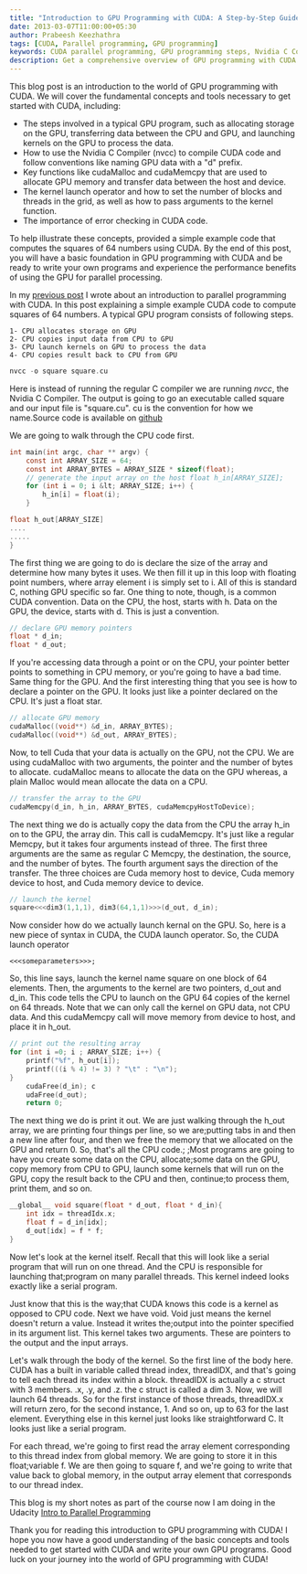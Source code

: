 ```yaml
---
title: "Introduction to GPU Programming with CUDA: A Step-by-Step Guide to Key Concepts and Functions"
date: 2013-03-07T11:00:00+05:30
author: Prabeesh Keezhathra
tags: [CUDA, Parallel programming, GPU programming]
keywords: CUDA parallel programming, GPU programming steps, Nvidia C Compiler (nvcc), CUDA conventions (e.g. data on CPU starting with "h" and data on GPU starting with "d"), cudaMalloc, cudaMemcpy, CUDA kernel launch operator, GPU memory pointers, Memcpy function, CUDA dim3 grid size, CUDA block size, CUDA kernel arguments, CUDA kernel function, cudaDeviceSynchronize, cudaFree, CUDA error checking, CUDA code example for computing squares of 64 numbers
description: Get a comprehensive overview of GPU programming with CUDA in this blog post. From using the Nvidia C Compiler and allocating GPU memory, to launching kernels and transferring data between the CPU and GPU, you'll find all the key concepts and functions explained in detail. You'll also see how to set the CUDA grid size and block size, and how to use CUDA conventions, cudaMalloc, cudaMemcpy, and the CUDA kernel launch operator in a simple example code that computes the squares of 64 numbers. Plus, learn how to check for errors and get the source code on GitHub.
---
```

This blog post is an introduction to the world of GPU programming with CUDA. We will cover the fundamental concepts and tools necessary to get started with CUDA, including:

- The steps involved in a typical GPU program, such as allocating storage on the GPU, transferring data between the CPU and GPU, and launching kernels on the GPU to process the data.
- How to use the Nvidia C Compiler (nvcc) to compile CUDA code and follow conventions like naming GPU data with a "d" prefix.
- Key functions like cudaMalloc and cudaMemcpy that are used to allocate GPU memory and transfer data between the host and device.
- The kernel launch operator and how to set the number of blocks and threads in the grid, as well as how to pass arguments to the kernel function.
- The importance of error checking in CUDA code.

To help illustrate these concepts, provided a simple example code that computes the squares of 64 numbers using CUDA. By the end of this post, you will have a basic foundation in GPU programming with CUDA and be ready to write your own programs and experience the performance benefits of using the GPU for parallel processing.

In my [previous post](/blog/2013/02/22/introduction-to-parallel-programing/) I wrote about an introduction to parallel programming with CUDA. In this post explaining a simple example CUDA code to compute squares of 64 numbers. A typical GPU program consists of following steps.

    1- CPU allocates storage on GPU
    2- CPU copies input data from CPU to GPU
    3- CPU launch kernels on GPU to process the data
    4- CPU copies result back to CPU from GPU

```c
nvcc -o square square.cu
```
Here is instead of running the regular C compiler we are running *nvcc*, the Nvidia C Compiler. The output is going to go an executable called square and our input file is "square.cu". cu is the convention for how we name.Source code is available on [github](https://github.com/prabeesh/CUDA-code-square/blob/master/square.cu)


We are going to walk through the CPU code first. <!--more-->
```c
int main(int argc, char ** argv) { 
    const int ARRAY_SIZE = 64; 
    const int ARRAY_BYTES = ARRAY_SIZE * sizeof(float);
    // generate the input array on the host float h_in[ARRAY_SIZE]; 
    for (int i = 0; i &lt; ARRAY_SIZE; i++) {  
        h_in[i] = float(i); 
    } 

float h_out[ARRAY_SIZE]
....
.....
}
```

The first thing we are going to do is declare the size of the array and determine how many bytes it uses. We then fill it up in this loop with floating point numbers, where array element i is simply set to i. All of this is standard C, nothing GPU specific so far. One thing to note, though, is a common CUDA convention. Data on the CPU, the host, starts with h. Data on the GPU, the device, starts with d. This is just a convention.
```c
// declare GPU memory pointers 
float * d_in; 
float * d_out;
```
If you're accessing data through a point or on the CPU, your pointer better points to something in CPU memory, or you're going to have a bad time. Same thing for the GPU. And the first interesting thing that you see is how to declare a pointer on the GPU. It looks just like a pointer declared on the CPU. It's just a float star.
```c
// allocate GPU memory 
cudaMalloc((void**) &d_in, ARRAY_BYTES); 
cudaMalloc((void**) &d_out, ARRAY_BYTES);
```
Now, to tell Cuda that your data is actually on the GPU, not the CPU. We are using cudaMalloc with two arguments, the pointer and the number of bytes to allocate. cudaMalloc means to allocate the data on the GPU whereas, a plain Malloc would mean allocate the data on a CPU.
```c
// transfer the array to the GPU 
cudaMemcpy(d_in, h_in, ARRAY_BYTES, cudaMemcpyHostToDevice);
```
The next thing we do is actually copy the data from the CPU the array h_in on to the GPU, the array din. This call is cudaMemcpy. It's just like a regular Memcpy, but it takes four arguments instead of three. The first three arguments are the same as regular C Memcpy, the destination, the source, and the number of bytes. The fourth argument says the direction of the transfer. The three choices are Cuda memory host to device, Cuda memory device to host, and Cuda memory device to device.
```c
// launch the kernel 
square<<<dim3(1,1,1), dim3(64,1,1)>>>(d_out, d_in);
```
Now consider how do we actually launch kernal on the GPU. So, here is a new piece of syntax in CUDA, the CUDA launch operator. So, the CUDA launch operator 
```
<<<someparameters>>>; 
```
So, this line says, launch the kernel name square on one block of 64 elements. Then, the arguments to the kernel are two pointers, d_out and d_in. This code tells the CPU to launch on the GPU 64 copies of the kernel on 64 threads. Note that we can only call the kernel on GPU data, not CPU data. And this cudaMemcpy call will move memory from device to host, and place it in h_out.
```c
// print out the resulting array 
for (int i =0; i ; ARRAY_SIZE; i++) {  
    printf("%f", h_out[i]);  
    printf(((i % 4) != 3) ? "\t" : "\n"); 
}
    cudaFree(d_in); c
    udaFree(d_out); 
    return 0;
```
The next thing we do is print it out. We are just walking through the h_out array, we are printing four things per line, so we are;putting tabs in and then a new line after four, and then we free the memory that we allocated on the GPU and return 0. So, that's all the CPU code.; ;Most programs are going to have you create some data on the CPU, allocate;some data on the GPU, copy memory from CPU to GPU, launch some kernels that will run on the GPU, copy the result back to the CPU and then, continue;to process them, print them, and so on.
```c
__global__ void square(float * d_out, float * d_in){    
    int idx = threadIdx.x;    
    float f = d_in[idx];    
    d_out[idx] = f * f;
}
```
Now let's look at the kernel itself. Recall that this will look like a serial program that will run on one thread. And the CPU is responsible for launching that;program on many parallel threads. This kernel indeed looks exactly like a serial program.

Just know that this is the way;that CUDA knows this code is a kernel as opposed to CPU code. Next we have void. Void just means the kernel doesn't return a value. Instead it writes the;output into the pointer specified in its argument list. This kernel takes two arguments. These are pointers to the output and the input arrays.

Let's walk through the body of the kernel. So the first line of the body here. CUDA has a built in variable called thread index, threadIDX, and that's going to tell each thread its index within a block. threadIDX is actually a c struct with 3 members. .x, .y, and .z. the c struct is called a dim 3. Now, we will launch 64 threads. So for the first instance of those threads, threadIDX.x will return zero, for the second instance, 1. And so on, up to 63 for the last element. Everything else in this kernel just looks like straightforward C. It looks just like a serial program.

For each thread, we're going to first read the array element corresponding to this thread index from global memory. We are going to store it in this float;variable f. We are then going to square f, and we're going to write that value back to global memory, in the output array element that corresponds to our thread index.

This blog is my short notes as part of the course now I am doing in the Udacity [Intro to Parallel Programming](https://www.udacity.com/course/cs344)

Thank you for reading this introduction to GPU programming with CUDA! I hope you now have a good understanding of the basic concepts and tools needed to get started with CUDA and write your own GPU programs. Good luck on your journey into the world of GPU programming with CUDA!
